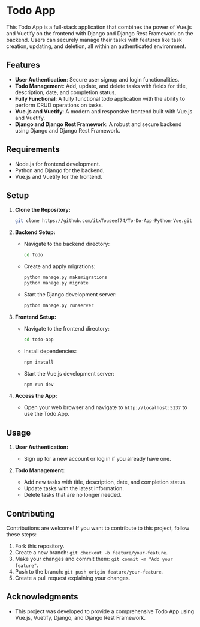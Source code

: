 # Todo App

This Todo App is a full-stack application that combines the power of Vue.js and Vuetify on the frontend with Django and Django Rest Framework on the backend. Users can securely manage their tasks with features like task creation, updating, and deletion, all within an authenticated environment.

## Features

- **User Authentication**: Secure user signup and login functionalities.
- **Todo Management**: Add, update, and delete tasks with fields for title, description, date, and completion status.
- **Fully Functional**: A fully functional todo application with the ability to perform CRUD operations on tasks.
- **Vue.js and Vuetify**: A modern and responsive frontend built with Vue.js and Vuetify.
- **Django and Django Rest Framework**: A robust and secure backend using Django and Django Rest Framework.

## Requirements

- Node.js for frontend development.
- Python and Django for the backend.
- Vue.js and Vuetify for the frontend.

## Setup

1. **Clone the Repository:**

   ```bash
   git clone https://github.com/itxTouseef74/To-Do-App-Python-Vue.git
   ```

2. **Backend Setup:**

   - Navigate to the backend directory:

     ```bash
     cd Todo
     ```

   - Create and apply migrations:

     ```bash
     python manage.py makemigrations
     python manage.py migrate
     ```

   - Start the Django development server:

     ```bash
     python manage.py runserver
     ```

3. **Frontend Setup:**

   - Navigate to the frontend directory:

     ```bash
     cd todo-app
     ```

   - Install dependencies:

     ```bash
     npm install
     ```

   - Start the Vue.js development server:

     ```bash
     npm run dev
     ```

4. **Access the App:**

   - Open your web browser and navigate to `http://localhost:5137` to use the Todo App.

## Usage

1. **User Authentication:**
   - Sign up for a new account or log in if you already have one.

2. **Todo Management:**
   - Add new tasks with title, description, date, and completion status.
   - Update tasks with the latest information.
   - Delete tasks that are no longer needed.

## Contributing

Contributions are welcome! If you want to contribute to this project, follow these steps:

1. Fork this repository.
2. Create a new branch: `git checkout -b feature/your-feature`.
3. Make your changes and commit them: `git commit -m "Add your feature"`.
4. Push to the branch: `git push origin feature/your-feature`.
5. Create a pull request explaining your changes.


## Acknowledgments

- This project was developed to provide a comprehensive Todo App using Vue.js, Vuetify, Django, and Django Rest Framework.
